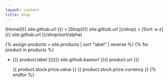 ```yaml
---
layout: content
title: Shop
---
```

[Home]({{ site.github.url }}) > [Shop]({{ site.github.url }}/shop) > [Sort: a-z]({{ site.github.url }}/shop/sort/alpha)

{% assign products = site.products | sort "label" | reverse %}
{% for product in products %}
* [{{ product.label }}]({{ site.github.baseurl }}{{ product.url }})

  {{ product.stock.price.value }} {{ product.stock.price.currency }}
{% endfor %}
